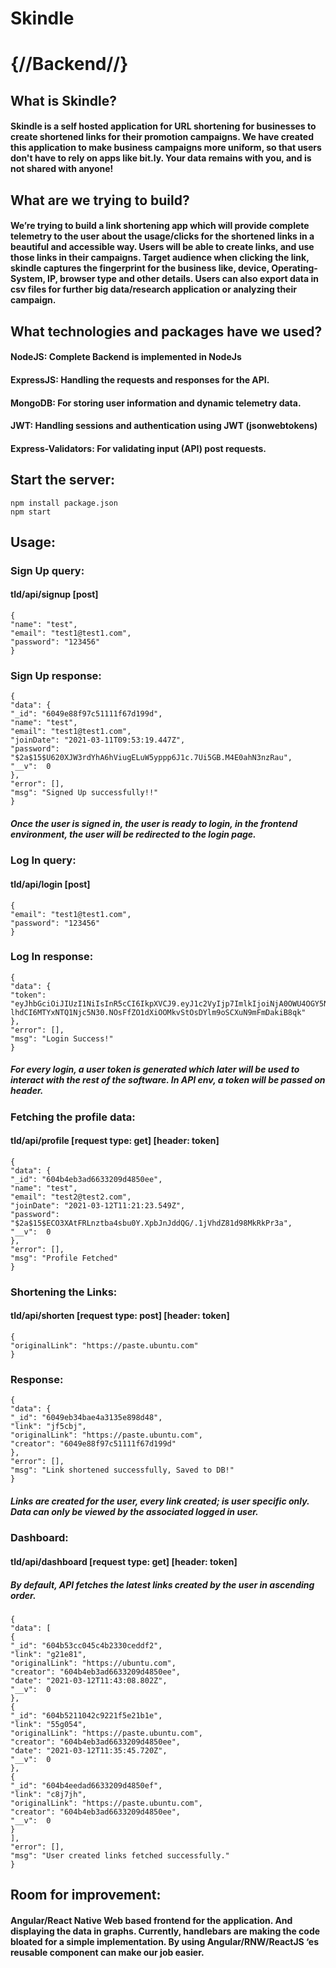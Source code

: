 # **Skindle**

# **{//Backend//}**

## **What is Skindle?**

#### Skindle is a self hosted application for URL shortening for businesses to create shortened links for their promotion campaigns. We have created this application to make business campaigns more uniform, so that users don't have to rely on apps like bit.ly. Your data remains with you, and is not shared with anyone!

## **What are we trying to build?**

#### We’re trying to build a link shortening app which will provide complete telemetry to the user about the usage/clicks for the shortened links in a beautiful and accessible way. Users will be able to create links, and use those links in their campaigns. Target audience when clicking the link, skindle captures the fingerprint for the business like, device, Operating-System, IP, browser type and other details. Users can also export data in csv files for further big data/research application or analyzing their campaign.

## **What technologies and packages have we used?**

#### **NodeJS:** Complete Backend is implemented in NodeJs

#### **ExpressJS:** Handling the requests and responses for the API.

#### **MongoDB:** For storing user information and dynamic telemetry data.

#### **JWT:** Handling sessions and authentication using JWT (jsonwebtokens)

#### **Express-Validators:** For validating input (API) post requests.

## Start the server:

    npm install package.json
    npm start

## Usage:

### **Sign Up query:**

#### tld/api/signup [post]

    {
    ​"name"​:​ ​"test"​,
    ​"email"​:​ ​"test1@test1.com"​,
    ​"password"​:​ ​"123456"
    }

### **Sign Up response:**

    {
    ​"data"​:​ ​{
    ​"_id"​:​ ​"6049e88f97c51111f67d199d"​,
    ​"name"​:​ ​"test"​,
    ​"email"​:​ ​"test1@test1.com"​,
    ​"joinDate"​:​ ​"2021-03-11T09:53:19.447Z"​,
    ​"password"​:​ ​"$2a$15$U620XJW3rdYhA6hViugELuW5yppp6J1c.7Ui5GB.M4E0ahN3nzRau"​,
    ​"__v"​:​ ​ 0 
    ​},
    ​"error"​:​ ​[],
    ​"msg"​:​ ​"Signed Up successfully!!"
    }

##### Once the user is signed in, the user is ready to login, in the frontend environment, the user will be redirected to the login page.

### **Log In query:**

#### tld/api/login [post]

    {
    ​"email"​:​ ​"test1@test1.com"​,
    ​"password"​:​ ​"123456"
    }

### Log In response:

    {
    ​"data"​:​ ​{
    ​"token"​:
    "eyJhbGciOiJIUzI1NiIsInR5cCI6IkpXVCJ9.eyJ1c2VyIjp7ImlkIjoiNjA0OWU4OGY5N2M1MTExMWY2N2QxOTlkIn0sIm
    lhdCI6MTYxNTQ1Njc5N30.NOsFfZO1dXiOOMkvStOsDYlm9oSCXuN9mFmDakiB8qk"
    ​},
    ​"error"​:​ ​[],
    ​"msg"​:​ ​"Login Success!"
    }

##### For every login, a user token is generated which later will be used to interact with the rest of the software. In API env, a token will be passed on header.

### **Fetching the profile data:**

#### tld/api/profile [request type: get] [header: token]

    {
    ​"data"​:​ ​{
    ​"_id"​:​ ​"604b4eb3ad6633209d4850ee"​,
    ​"name"​:​ ​"test"​,
    ​"email"​:​ ​"test2@test2.com"​,
    ​"joinDate"​:​ ​"2021-03-12T11:21:23.549Z"​,
    ​"password"​:​ ​"$2a$15$ECO3XAtFRLnztba4sbu0Y.XpbJnJddQG/.1jVhdZ81d98MkRkPr3a"​,
    ​"__v"​:​ ​ 0 
    ​},
    ​"error"​:​ ​[],
    ​"msg"​:​ ​"Profile Fetched"
    }

### **Shortening the Links:**

#### tld/api/shorten [request type: post] [header: token]

    {
    ​"originalLink"​:​ ​"https://paste.ubuntu.com"
    }


### **Response:**

    {
    ​"data"​:​ ​{
    ​"_id"​:​ ​"6049eb34bae4a3135e898d48"​,
    ​"link"​:​ ​"jf5cbj"​,
    ​"originalLink"​:​ ​"https://paste.ubuntu.com"​,
    ​"creator"​:​ ​"6049e88f97c51111f67d199d"
    ​},
    ​"error"​:​ ​[],
    ​"msg"​:​ ​"Link shortened successfully, Saved to DB!"
    }

##### Links are created for the user, every link created; is user specific only. Data can only be viewed by the associated logged in user.

### **Dashboard:**

#### tld/api/dashboard [request type: get] [header: token]

##### By default, API fetches the latest links created by the user in ascending order.

    {
    ​"data"​:​ ​[
    ​{
    ​"_id"​:​ ​"604b53cc045c4b2330ceddf2"​,
    ​"link"​:​ ​"g21e81"​,
    ​"originalLink"​:​ ​"https://ubuntu.com"​,
    ​"creator"​:​ ​"604b4eb3ad6633209d4850ee"​,
    ​"date"​:​ ​"2021-03-12T11:43:08.802Z"​,
    ​"__v"​:​ ​ 0 
    ​},
    ​{
    ​"_id"​:​ ​"604b5211042c9221f5e21b1e"​,
    ​"link"​:​ ​"55g054"​,
    ​"originalLink"​:​ ​"https://paste.ubuntu.com"​,
    ​"creator"​:​ ​"604b4eb3ad6633209d4850ee"​,
    ​"date"​:​ ​"2021-03-12T11:35:45.720Z"​,
    ​"__v"​:​ ​ 0 
    ​},
    ​{
    ​"_id"​:​ ​"604b4eedad6633209d4850ef"​,
    ​"link"​:​ ​"c8j7jh"​,
    ​"originalLink"​:​ ​"https://paste.ubuntu.com"​,
    ​"creator"​:​ ​"604b4eb3ad6633209d4850ee"​,
    ​"__v"​:​ ​ 0 
    ​}
    ​],
    ​"error"​:​ ​[],
    ​"msg"​:​ ​"User created links fetched successfully."
    }

## **Room for improvement:**

#### Angular/React Native Web based frontend for the application. And displaying the data in graphs. Currently, handlebars are making the code bloated for a simple implementation. By using Angular/RNW/ReactJS ‘es reusable component can make our job easier.



